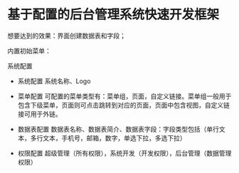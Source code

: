 # 基于配置的后台管理系统快速开发框架

想要达到的效果：界面创建数据表和字段；

内置初始菜单：

系统配置
  + 系统配置
  系统名称、Logo

  + 菜单配置
  可配置的菜单类型有：菜单组，页面，自定义链接。菜单组一般用于包含下级菜单，页面则可点击跳转到对应的页面，页面中包含视图，自定义链接可用于外链。

  + 数据表配置
  数据表名称、数据表简介、数据表字段：字段类型包括（单行文本，多行文本，手机号，邮箱，数字，单选下拉，多选下拉）

  + 权限配置
  超级管理（所有权限），系统开发（开发权限），后台管理（数据管理权限）
